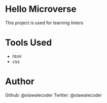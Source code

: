 # Hello Microverse
This project is used for learning linters

# Tools Used
- html
- css

# Author
Github: @olawalecoder
Twitter: @olawalecoder